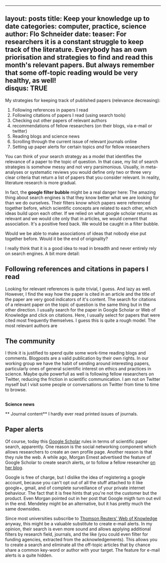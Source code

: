  ---
layout: posts
title: Keep your knowledge up to date
categories: computer, practice, science
author: Flo Schneider
date:
teaser: For researchers it is a constant struggle to keep track of the literature. Everybody has an own priorisation and strategies to find and read this month's relevant papers. But always remember that some off-topic reading would be very healthy, as well!  
disqus: TRUE 
---

My strategies for keeping track of published papers (relevance decreasing):
 1.	Following references in papers I read
 2. Following citations of papers I read (using search tools)
 3. Checking out other papers of relevant authors
 4. recommendations of fellow researchers (on their blogs, via e-mail or twitter)
 7. Reading blogs and science news
 5. Scrolling through the current issue of relevant journals online
 6. Setting up paper alerts for certain topics *and* for fellow researchers 
 
 
You can think of your search strategy as a model that identifies the relevance of a paper to the topic of question. In that case, my list of search strategies is somehow messy and not very parsimonious. Usually, in meta-analyses or systematic reviews you would define only two or three very clear criteria that return a list of papers that you consider relevant. In reality, literature research is more gradual. 

In fact, the **google filter bubble** might be a real danger here: The amazing thing about search engines is that they know better what we are looking for than we do ourselves. Their filters know which papers were referenced together before, which scientific concepts are related to each other, which ideas build upon each other. If we relied on what google scholar returns as relevant and we would cite only that in articles, we would cement that association. It's a positive feed back. We would be caught in a filter bubble. 

Would we be able to make associations of ideas that nobody else put together before. Would it be the end of originality?

I really think that it is a good idea to read in breadth and never entirely rely on search engines. 
A bit more detail: 

## Following references and citations in papers I read
Looking for relevant references is quite trivial, I guess. And lazy as well. However, I find the way how the paper is cited in an article and the title of the paper are very good indicators of it's content. The search for citations of a relevant paper on the topic of question is the same thing but in the other direction. I usually search for the paper in Google Scholar or Web of Knowledge and click on citations. Here, I usually select for papers that were cited most frequently themselves. I guess this is quite a rough model. 
The most relevant authors are 
 
## The community
I think it is justified to spend quite some work-time reading blogs and comments. Blogposts are a valid publication by their own rights. 
In our working group we have the habit of sending around interesting papers, particularly ones of general scientific interest on ethics and practices in science. 
Maybe quite powerfull as well is following fellow researchers on Twitter, reducing the friction in scientific communication. I am not on Twitter myself but I visit some people or conversations on Twitter from time to time to browse. 

##
**Science news** 

** Journal content**
I hardly ever read printed issues of journals. 

## Paper alerts
Of course, today this [Google Scholar](http://scholar.google.com) rules in terms of scientific paper search, apparently. One reason is the social networking component which allows researchers to create an own profile page. Another reason is that they rule the web. A while ago, Morgan Ernest advertised the feature of Google Scholar to create search alerts, or to follow a fellow researcher [on her blog](http://jabberwocky.weecology.org/2012/08/24/using-google-scholar-to-keep-up-with-the-literature/). 

Google is free of charge, but I dislike the idea of registering a google account, because you can't opt out of all the stuff attached to it like google+, gmail, and of complete surveillance of your private internet behaviour. The fact that it is free hints that you're not the customer but the product. Even Morgan pointed out in her post that Google migth turn out evil in the end. Mendeley might be an alternative, but it has pretty much the same downsides.

Since most universities subscribe to [Thomson Reuters' Web of Knowledge](http://apps.webofknowledge.com/) anyway, this might be a valuable substitute to create e-mail alerts. In my opinion, their search is even more sound and allows applying additional filters by research field, journals, and the like (you could even filter for funding agencies, extracted from the acknowledgements). This allows you to create a search and eliminate all the off-topic articles that by chance share a common key-word or author with your target. The feature for e-mail alerts is a quite hidden. 

